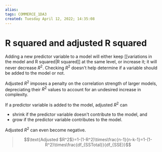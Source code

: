 ```yaml
---
alias: 
tags: COMMERCE_1DA3
created: Tuesday April 12, 2022; 14:35:08 
---
```

# R squared and adjusted R squared
Adding a new predictor variable to a model will either keep [[variations in the model and R squared|R squared]] at the same level, or increase it; it will never decrease $R^2$. Checking $R^2$ doesn't help determine if a variable should be added to the model or not.

Adjusted $R^2$ imposes a penalty on the correlation strength of larger models, depreciating their $R^2$ values to account for an undesired increase in complexity.

If a predictor variable is added to the model, adjusted $R^2$ can
- shrink if the predictor variable doesn't contribute to the model, and
- grow if the predictor variable contributes to the model.

Adjusted $R^2$ can even become negative.

> $$\text{Adjusted $R^2$}=1-(1-R^2)\times\frac{n-1}{n-k-1}=1-(1-R^2)\times\frac{df_{SSTotal}}{df_{SSE}}$$